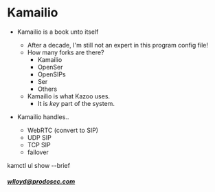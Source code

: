 # Kamailio

* Kamailio is a book unto itself
  * After a decade, I'm still not an expert in this program config file!
  * How many forks are there?
    * Kamailio
    * OpenSer
    * OpenSIPs
    * Ser
    * Others
  * Kamailio is what Kazoo uses.
    * It is *key* part of the system.

* Kamailio handles..
  *  WebRTC (convert to SIP)
  *  UDP SIP
  *  TCP SIP
  *  failover

 kamctl ul show --brief
 

 ##### wlloyd@prodosec.com
